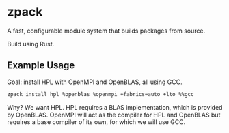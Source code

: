 # zpack

A fast, configurable module system that builds packages from source.

Build using Rust.

## Example Usage

Goal: install HPL with OpenMPI and OpenBLAS, all using GCC.

```sh
zpack install hpl %openblas %openmpi +fabrics=auto +lto %%gcc
```

Why? We want HPL. HPL requires a BLAS implementation, which is provided by
OpenBLAS. OpenMPI will act as the compiler for HPL and OpenBLAS but requires a
base compiler of its own, for which we will use GCC.

